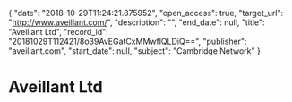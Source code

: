 {
  "date": "2018-10-29T11:24:21.875952", 
  "open_access": true, 
  "target_url": "http://www.aveillant.com/", 
  "description": "", 
  "end_date": null, 
  "title": "Aveillant Ltd", 
  "record_id": "20181029T112421/8o39AvEGatCxMMwflQLDiQ==", 
  "publisher": "aveillant.com", 
  "start_date": null, 
  "subject": "Cambridge Network"
}

# Aveillant Ltd

